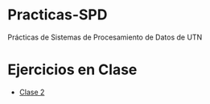 # Practicas-SPD
Prácticas de Sistemas de Procesamiento de Datos de UTN

# Ejercicios en Clase
* [Clase 2](/practicas/Clase2/SPD-Ejercicio1.md)
